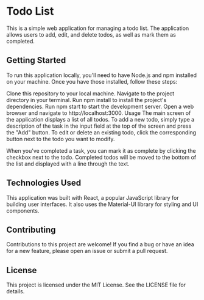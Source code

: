 # Todo List
This is a simple web application for managing a todo list. The application allows users to add, edit, and delete todos, as well as mark them as completed.

## Getting Started
To run this application locally, you'll need to have Node.js and npm installed on your machine. Once you have those installed, follow these steps:

Clone this repository to your local machine.
Navigate to the project directory in your terminal.
Run npm install to install the project's dependencies.
Run npm start to start the development server.
Open a web browser and navigate to http://localhost:3000.
Usage
The main screen of the application displays a list of all todos. To add a new todo, simply type a description of the task in the input field at the top of the screen and press the "Add" button. To edit or delete an existing todo, click the corresponding button next to the todo you want to modify.

When you've completed a task, you can mark it as complete by clicking the checkbox next to the todo. Completed todos will be moved to the bottom of the list and displayed with a line through the text.

## Technologies Used
This application was built with React, a popular JavaScript library for building user interfaces. It also uses the Material-UI library for styling and UI components.

## Contributing
Contributions to this project are welcome! If you find a bug or have an idea for a new feature, please open an issue or submit a pull request.

## License
This project is licensed under the MIT License. See the LICENSE file for details.